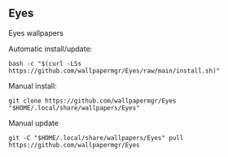 ## Eyes
  
Eyes wallpapers  
  
Automatic install/update:
  
```shell
bash -c "$(curl -LSs https://github.com/wallpapermgr/Eyes/raw/main/install.sh)"
```
  
Manual install:
  
```shell
git clone https://github.com/wallpapermgr/Eyes "$HOME/.local/share/wallpapers/Eyes"
```
  
Manual update
  
```shell
git -C "$HOME/.local/share/wallpapers/Eyes" pull https://github.com/wallpapermgr/Eyes  
```
